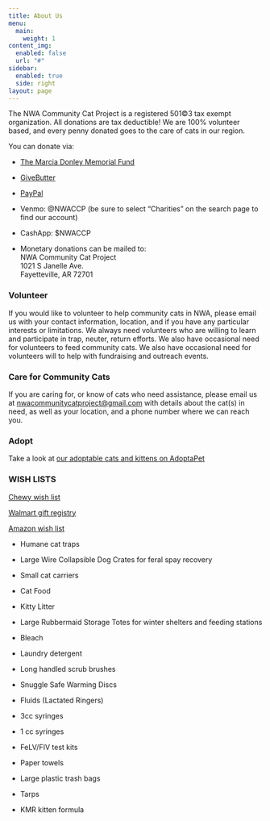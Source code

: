 ```yaml
---
title: About Us
menu:
  main:
    weight: 1
content_img:
  enabled: false
  url: "#"
sidebar:
  enabled: true
  side: right
layout: page
---
```

The NWA Community Cat Project is a registered 501©3 tax exempt organization. All donations are tax deductible! We are 100% volunteer based, and every penny donated goes to the care of cats in our region.

You can donate via:

*   [The Marcia Donley Memorial Fund](http://www.arcf.org/mdonley)
    
*   [GiveButter](https://givebutter.com/nwaccp)
    
*   [PayPal](https://www.paypal.com/US/fundraiser/charity/2408427)
    
*   Venmo: @NWACCP (be sure to select “Charities” on the search page to find our account)
    
*   CashApp: $NWACCP
    
*   Monetary donations can be mailed to:  
    NWA Community Cat Project  
    1021 S Janelle Ave.  
    Fayetteville, AR 72701
    

### Volunteer

If you would like to volunteer to help community cats in NWA, please email us with your contact information, location, and if you have any particular interests or limitations. We always need volunteers who are willing to learn and participate in trap, neuter, return efforts. We also have occasional need for volunteers to feed community cats. We also have occasional need for volunteers will to help with fundraising and outreach events.

### Care for Community Cats

If you are caring for, or know of cats who need assistance, please email us at [nwacommunitycatproject@gmail.com](mailto:nwacommunitycatproject@gmail.com) with details about the cat(s) in need, as well as your location, and a phone number where we can reach you.

### Adopt

Take a look at [our adoptable cats and kittens on AdoptaPet](https://www.adoptapet.com/shelter/195015-nwa-community-cat-project-fayetteville-arkansas)

### **WISH LISTS**

[Chewy wish list](https://www.chewy.com/g/nwa-community-cat-project_b118824058#wish-list)

[Walmart gift registry](https://www.walmart.com/registry/RR/9482af33-65a4-4712-a29b-bfa17775acf2)

[Amazon wish list](https://a.co/2rfCcMJ)

*   Humane cat traps
    
*   Large Wire Collapsible Dog Crates for feral spay recovery
    
*   Small cat carriers
    
*   Cat Food
    
*   Kitty Litter
    
*   Large Rubbermaid Storage Totes for winter shelters and feeding stations
    
*   Bleach
    
*   Laundry detergent
    
*   Long handled scrub brushes
    
*   Snuggle Safe Warming Discs
    
*   Fluids (Lactated Ringers)
    
*   3cc syringes
    
*   1 cc syringes
    
*   FeLV/FIV test kits
    
*   Paper towels
    
*   Large plastic trash bags
    
*   Tarps
    
*   KMR kitten formula